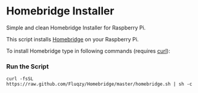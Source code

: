 # Homebridge Installer
Simple and clean Homebridge Installer for Raspberry Pi.

This script installs [Homebridge](https://homebridge.io/) on your Raspberry Pi.

To install Homebridge type in following commands (requires [curl](https://curl.se/)):

### Run the Script

```shell
curl -fsSL https://raw.github.com/Fluqzy/Homebridge/master/homebridge.sh | sh -c
```
